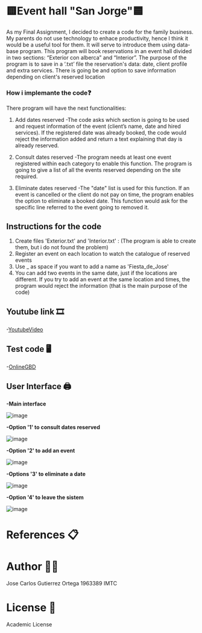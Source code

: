 #  🟨Event hall "San Jorge"🟦

As my Final Assignment, I decided to create a code for the family business. My parents do not use technology to enhace productivity, hence I think it would be  a useful tool for them. It will serve to introduce them using data-base program. 
This program will book reservations in an event hall divided in two sections: “Exterior con alberca” and “Interior”. The purpose of the program is to save in a ‘.txt’ file the reservation's data: date, client profile and extra services. There is going be and option to save information depending on client's reserved location
 

### How i implemante the code❓

   There program will have the next functionalities:
 
1. Add dates reserved
     -The code asks which section is going to be used and request information of the event (client’s name, date and hired services). If the registered date was already booked, the code would reject  the information added and return a text explaining that day is already reserved.

2. Consult dates reserved
     -The program needs at least one event registered within each category to enable this function. The program is going to give a list of all the events reserved depending on the site required.

3. Eliminate dates reserved
     -The "date" list is used for this function. If an event is cancelled or the client do not pay on time, the program enables the option to eliminate a booked date. This function would ask for the specific line referred to the event going to removed it.

## Instructions for the code

1. Create files 'Exterior.txt' and 'Interior.txt' : (The program is able to create them, but i do not found the problem)
2. Register an event on each location to watch the catalogue of reserved events
3. Use _ as space if you want to add a name as 'Fiesta_de_Jose'
4. You can add two events in the same date, just if the locations are different. If you try to add an event at the same location and times, the program would reject the information (that is the main purpose of the code)


## Youtube link :film_strip:
-[YoutubeVideo](https://www.youtube.com/watch?v=9L2XGn1fh5o)

## Test code 🖥️
 -[OnlineGBD](https://onlinegdb.com/TGaqJMNMX)

## User Interface  🖨️

**-Main interface**

![image](https://user-images.githubusercontent.com/78566347/118746052-18871380-b81d-11eb-927b-207d51f4f18d.png)

**-Option '1' to consult dates reserved**

![image](https://user-images.githubusercontent.com/78566347/118755972-8805fe80-b82f-11eb-842a-c3206eb39913.png)



**-Option '2' to add an event**


  ![image](https://user-images.githubusercontent.com/78566347/118746187-5be18200-b81d-11eb-878b-cb3a27c99171.png)
  
  
  
**-Options '3' to eliminate a date**


  ![image](https://user-images.githubusercontent.com/78566347/118746234-74ea3300-b81d-11eb-8f2f-afa7737c37a1.png)


**-Option '4' to leave the sistem**


![image](https://user-images.githubusercontent.com/78566347/118844128-540ef580-b890-11eb-8c5a-fa8c9798ed46.png)

  
  # References 📋
  
  # Author 🙍‍♂️
  
  Jose Carlos Gutierrez Ortega 1963389 IMTC
  
  # License :receipt: 
  
  Academic License

